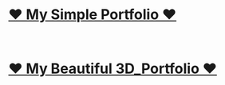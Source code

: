 <div>
  <a href="https://jayempire.vercel.app/" target="_blank">
    <h1><a href="https://jayempire.vercel.app/" target="_blank">
    ❤️️ My Simple Portfolio ❤️️
</a></h1>
</a>
<br />
</div>
<div>
  <a href="https://jayempire-3d.vercel.app/" target="_blank">
    <h1><a href="https://jayempire-3d.vercel.app/" target="_blank">
    ❤️️ My Beautiful 3D_Portfolio ❤️️
</a></h1>
</a>
<br />
</div>
